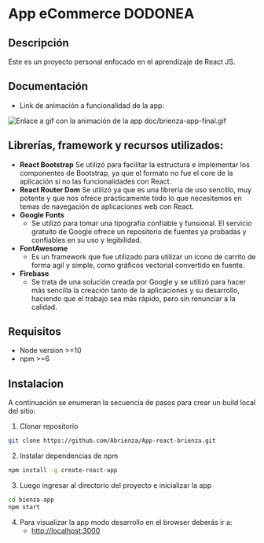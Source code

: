 # App eCommerce DODONEA

## Descripción

Este es un proyecto personal enfocado en el aprendizaje de React JS.

## Documentación

* Link de animación a funcionalidad de la app:

![Enlace a  gif con la animación de la app doc/brienza-app-final.gif](doc/brienza-app-final.gif)

## Librerías, framework y recursos utilizados:

  - **React Bootstrap**
    Se utilizó para facilitar la estructura e implementar los componentes de Bootstrap, ya que el formato no fue el core de la aplicación si no las funcionalidades con React.
  - **React Router Dom**
    Se utilizó ya que es una librería de uso sencillo, muy potente y que nos ofrece prácticamente todo lo que necesitemos en temas de navegación de aplicaciones web con React.
  - **Google Fonts**
    - Se utilizó para tomar una tipografía confiable y funsional. El servicio gratuito de Google ofrece un repositorio de fuentes ya probadas y confiables en su uso y legibilidad.
  - **FontAwesome**
    - Es un framework que fue utilizado para utilizar un icono de carrito de forma agil y simple, como gráficos vectorial convertido en fuente.
  - **Firebase**
    - Se trata de una solución creada por Google y se utilizó para hacer más sencilla la creación tanto de la aplicaciones y su desarrollo, haciendo que el trabajo sea más rápido, pero sin renunciar a la calidad.

## Requisitos

- Node version >=10
- npm >=6
## Instalacion

A continuación se enumeran la secuencia de pasos para crear un build local del sitio:

1. Clonar repositorio

```bash
git clone https://github.com/Abrienza/App-react-brienza.git
```

2. Instalar dependencias de npm 

```bash
npm install -g create-react-app
```

3. Luego ingresar al directorio del proyecto e inicializar la app

```bash
cd bienza-app
npm start
```

4. Para visualizar la app modo desarrollo en el browser deberás ir a:
    * [http://localhost:3000](http://localhost:3000)
